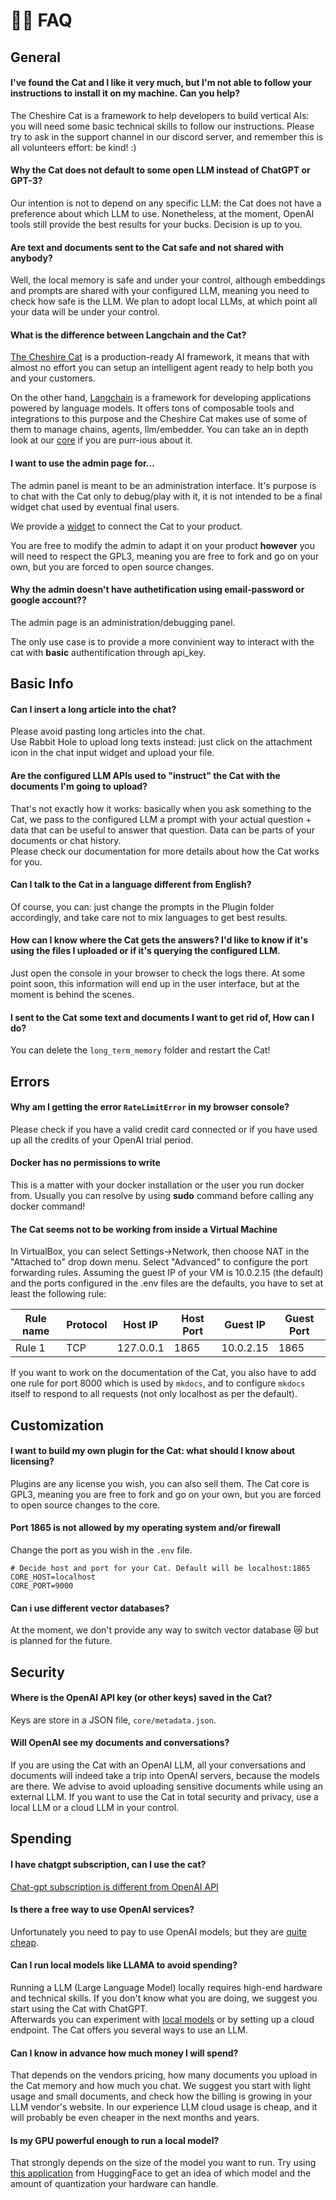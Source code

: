 # &#128587;&#8205;&#9794;&#65039; FAQ

## General

#### I've found the Cat and I like it very much, but I'm not able to follow your instructions to install it on my machine. Can you help?

The Cheshire Cat is a framework to help developers to build vertical AIs: you will need some basic technical skills to follow our instructions.
Please try to ask in the support channel in our discord server, and remember this is all volunteers effort: be kind! :)

#### Why the Cat does not default to some open LLM instead of ChatGPT or GPT-3?

Our intention is not to depend on any specific LLM: the Cat does not have a preference about which LLM to use. Nonetheless, at the moment, OpenAI tools still provide the best results for your bucks.
Decision is up to you.

#### Are text and documents sent to the Cat safe and not shared with anybody?

Well, the local memory is safe and under your control, although embeddings and prompts are shared with your configured LLM, meaning you need to check how safe is the LLM.
We plan to adopt local LLMs, at which point all your data will be under your control.

#### What is the difference between Langchain and the Cat?

[The Cheshire Cat](https://cheshirecat.ai/) is a production-ready AI framework, it means that with almost no effort you can setup an intelligent agent ready to help both you and your customers.

On the other hand, [Langchain](https://github.com/langchain-ai/langchain) is a framework for developing applications powered by language models. It offers tons of composable tools and integrations to this purpose and the Cheshire Cat makes use of some of them to manage chains, agents, llm/embedder. You can take an in depth look at our [core](https://github.com/cheshire-cat-ai/core) if you are purr-ious about it.

#### I want to use the admin page for...

The admin panel is meant to be an administration interface. It's purpose is to chat with the Cat only to debug/play with it, it is not intended to be a final widget chat used by eventual final users.

We provide a [widget](https://github.com/cheshire-cat-ai/widget-vue) to connect the Cat to your product.

You are free to modify the admin to adapt it on your product **however** you will need to respect the GPL3, meaning you are free to fork and go on your own, but you are forced to open source changes.

#### Why the admin doesn't have authetification using email-password or google account??

The admin page is an administration/debugging panel. 

The only use case is to provide a more convinient way to interact with the cat with **basic** authentification through api_key.


## Basic Info

#### Can I insert a long article into the chat?

Please avoid pasting long articles into the chat.  
Use Rabbit Hole to upload long texts instead: just click on the attachment icon in the chat input widget and upload your file.

#### Are the configured LLM APIs used to "instruct" the Cat with the documents I'm going to upload?

That's not exactly how it works: basically when you ask something to the Cat, we pass to the configured LLM a prompt with your actual question + data that can be useful to answer that question. Data can be parts of your documents or chat history.  
Please check our documentation for more details about how the Cat works for you.

#### Can I talk to the Cat in a language different from English?

Of course, you can: just change the prompts in the Plugin folder accordingly, and take care not to mix languages to get best results.

#### How can I know where the Cat gets the answers? I'd like to know if it's using the files I uploaded or if it's querying the configured LLM.

Just open the console in your browser to check the logs there. At some point soon, this information will end up in the user interface, but at the moment is behind the scenes.

#### I sent to the Cat some text and documents I want to get rid of, How can I do?

You can delete the `long_term_memory` folder and restart the Cat!

## Errors

#### Why am I getting the error `RateLimitError` in my browser console?

Please check if you have a valid credit card connected or if you have used up all the credits of your OpenAI trial period.

#### Docker has no permissions to write

This is a matter with your docker installation or the user you run docker from. Usually you can resolve by using **sudo** command before calling any docker command!

#### The Cat seems not to be working from inside a Virtual Machine

In VirtualBox, you can select Settings->Network, then choose NAT in the "Attached to" drop down menu. Select "Advanced" to configure the port forwarding rules. Assuming the guest IP of your VM is 10.0.2.15 (the default) and the ports configured in the .env files are the defaults, you have to set at least the following rule:

| Rule name | Protocol | Host IP     | Host Port | Guest IP   | Guest Port |
|-----------|----------|-------------|-----------|------------|------------|
| Rule 1    | TCP      | 127.0.0.1   | 1865      | 10.0.2.15  | 1865       |

If you want to work on the documentation of the Cat, you also have to add one rule for port 8000 which is used by `mkdocs`, and to configure `mkdocs` itself to respond to all requests (not only localhost as per the default).

## Customization

#### I want to build my own plugin for the Cat: what should I know about licensing?

Plugins are any license you wish, you can also sell them.
The Cat core is GPL3, meaning you are free to fork and go on your own, but you are forced to open source changes to the core.

#### Port 1865 is not allowed by my operating system and/or firewall

Change the port as you wish in the `.env` file.

```text
# Decide host and port for your Cat. Default will be localhost:1865
CORE_HOST=localhost
CORE_PORT=9000
```

#### Can i use different vector databases?
At the moment, we don't provide any way to switch vector database 😿 but is planned for the future.

## Security

#### Where is the OpenAI API key (or other keys) saved in the Cat?

Keys are store in a JSON file, `core/metadata.json`.

#### Will OpenAI see my documents and conversations?

If you are using the Cat with an OpenAI LLM, all your conversations and documents will indeed take a trip into OpenAI servers, because the models are there.
We advise to avoid uploading sensitive documents while using an external LLM.
If you want to use the Cat in total security and privacy, use a local LLM or a cloud LLM in your control.

## Spending

#### I have chatgpt subscription, can I use the cat?
[Chat-gpt subscription is different from OpenAI API](https://community.openai.com/t/difference-between-monthly-plan-and-tokens/415257)

#### Is there a free way to use OpenAI services?

Unfortunately you need to pay to use OpenAI models, but they are [quite cheap](https://openai.com/pricing).

#### Can I run local models like LLAMA to avoid spending?

Running a LLM (Large Language Model) locally requires high-end hardware and technical skills.
If you don't know what you are doing, we suggest you start using the Cat with ChatGPT.  
Afterwards you can experiment with [local models](https://github.com/cheshire-cat-ai/local-cat) or by setting up a cloud endpoint. The Cat offers you several ways to use an LLM.

#### Can I know in advance how much money I will spend?

That depends on the vendors pricing, how many documents you upload in the Cat memory and how much you chat.
We suggest you start with light usage and small documents, and check how the billing is growing in your LLM vendor's website.
In our experience LLM cloud usage is cheap, and it will probably be even cheaper in the next months and years.

#### Is my GPU powerful enough to run a local model?

That strongly depends on the size of the model you want to run. Try using [this application](https://huggingface.co/spaces/Vokturz/can-it-run-llm) from HuggingFace to get an idea of which model and the amount of quantization your hardware can handle. 
